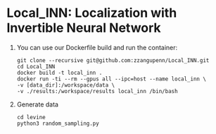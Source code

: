# Local_INN: Localization with Invertible Neural Network


1. You can use our Dockerfile build and run the container:
    ```
    git clone --recursive git@github.com:zzangupenn/Local_INN.git
    cd Local_INN
    docker build -t local_inn .
    docker run -ti --rm --gpus all --ipc=host --name local_inn \
    -v [data_dir]:/workspace/data \
    -v ./results:/workspace/results local_inn /bin/bash
    ```

2. Generate data
   ```
   cd levine
   python3 random_sampling.py
   ```
